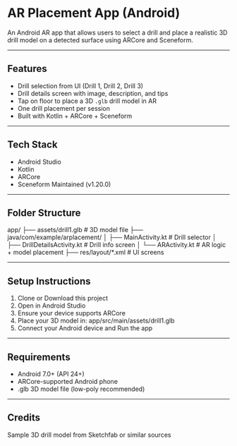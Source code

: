 AR Placement App (Android)
==========================

An Android AR app that allows users to select a drill and place a realistic 3D drill model on a detected surface using ARCore and Sceneform.

--------------------------
Features
--------------------------
- Drill selection from UI (Drill 1, Drill 2, Drill 3)
- Drill details screen with image, description, and tips
- Tap on floor to place a 3D `.glb` drill model in AR
- One drill placement per session
- Built with Kotlin + ARCore + Sceneform

--------------------------
Tech Stack
--------------------------
- Android Studio
- Kotlin
- ARCore
- Sceneform Maintained (v1.20.0)

--------------------------
Folder Structure
--------------------------
app/
├── assets/drill1.glb               # 3D model file
├── java/com/example/arplacement/
│   ├── MainActivity.kt             # Drill selector
│   ├── DrillDetailsActivity.kt     # Drill info screen
│   └── ARActivity.kt               # AR logic + model placement
├── res/layout/*.xml                # UI screens

--------------------------
Setup Instructions
--------------------------
1. Clone or Download this project
2. Open in Android Studio
3. Ensure your device supports ARCore
4. Place your 3D model in:
   app/src/main/assets/drill1.glb
5. Connect your Android device and Run the app

--------------------------
Requirements
--------------------------
- Android 7.0+ (API 24+)
- ARCore-supported Android phone
- .glb 3D model file (low-poly recommended)

--------------------------
Credits
--------------------------
Sample 3D drill model from Sketchfab or similar sources
